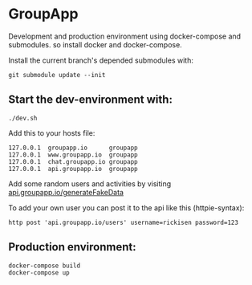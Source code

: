 # GroupApp
Development and production environment using docker-compose and submodules.
so install docker and docker-compose.

Install the current branch's depended submodules with:

```
git submodule update --init
```

## Start the dev-environment with:

```
./dev.sh
```

Add this to your hosts file:

```
127.0.0.1  groupapp.io      groupapp  
127.0.0.1  www.groupapp.io  groupapp  
127.0.0.1  chat.groupapp.io groupapp  
127.0.0.1  api.groupapp.io  groupapp  
```

Add some random users and activities by visiting [api.groupapp.io/generateFakeData](http://api.groupapp.io/generateFakeData)

To add your own user you can post it to the api like this (httpie-syntax):

```
http post 'api.groupapp.io/users' username=rickisen password=123
```

## Production environment:

```
docker-compose build  
docker-compose up
```

